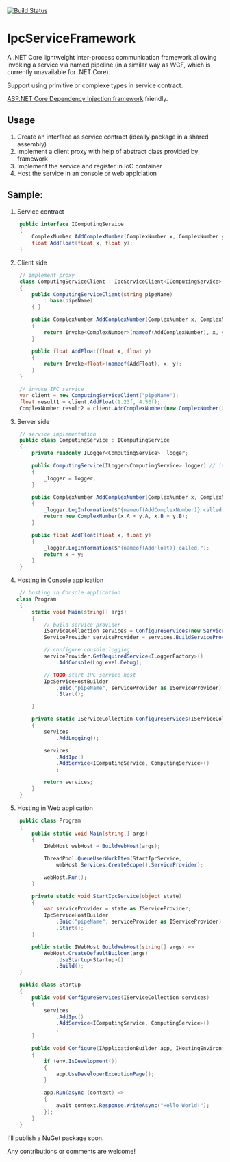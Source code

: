 [![Build Status](https://travis-ci.org/jacqueskang/IpcServiceFramework.svg?branch=develop)](https://travis-ci.org/jacqueskang/IpcServiceFramework)

# IpcServiceFramework

A .NET Core lightweight inter-process communication framework allowing invoking a service via named pipeline (in a similar way as WCF, which is currently unavailable for .NET Core).

Support using primitive or complexe types in service contract.

[ASP.NET Core Dependency Injection framework](https://docs.microsoft.com/en-us/aspnet/core/fundamentals/dependency-injection) friendly.

## Usage
 1. Create an interface as service contract (ideally package in a shared assembly)
 2. Implement a client proxy with help of abstract class provided by framework
 3. Implement the service and register in IoC container
 4. Host the service in an console or web applciation

## Sample:

1. Service contract
```csharp
    public interface IComputingService
    {
        ComplexNumber AddComplexNumber(ComplexNumber x, ComplexNumber y);
        float AddFloat(float x, float y);
    }
```

2. Client side

```csharp
	// implement proxy
    class ComputingServiceClient : IpcServiceClient<IComputingService>, IComputingService
    {
        public ComputingServiceClient(string pipeName)
            : base(pipeName)
        { }

        public ComplexNumber AddComplexNumber(ComplexNumber x, ComplexNumber y)
        {
            return Invoke<ComplexNumber>(nameof(AddComplexNumber), x, y);
        }

        public float AddFloat(float x, float y)
        {
            return Invoke<float>(nameof(AddFloat), x, y);
        }
    }
```

```csharp
	// invoke IPC service
    var client = new ComputingServiceClient("pipeName");
    float result1 = client.AddFloat(1.23f, 4.56f);
    ComplexNumber result2 = client.AddComplexNumber(new ComplexNumber(0.1f, 0.3f), new ComplexNumber(0.2f, 0.6f));
```

3. Server side

```csharp
	// service implementation
    public class ComputingService : IComputingService
    {
        private readonly ILogger<ComputingService> _logger;

        public ComputingService(ILogger<ComputingService> logger) // inject dependencies in constructor
        {
            _logger = logger;
        }

        public ComplexNumber AddComplexNumber(ComplexNumber x, ComplexNumber y)
        {
            _logger.LogInformation($"{nameof(AddComplexNumber)} called.");
            return new ComplexNumber(x.A + y.A, x.B + y.B);
        }

        public float AddFloat(float x, float y)
        {
            _logger.LogInformation($"{nameof(AddFloat)} called.");
            return x + y;
        }
    }
```

4. Hosting in Console application

```csharp
	// hosting in Console application
   class Program
    {
        static void Main(string[] args)
        {
            // build service provider
            IServiceCollection services = ConfigureServices(new ServiceCollection());
            ServiceProvider serviceProvider = services.BuildServiceProvider();

            // configure console logging
            serviceProvider.GetRequiredService<ILoggerFactory>()
                .AddConsole(LogLevel.Debug);

            // TODO start IPC service host
            IpcServiceHostBuilder
                .Buid("pipeName", serviceProvider as IServiceProvider)
                .Start();

        }

        private static IServiceCollection ConfigureServices(IServiceCollection services)
        {
            services
                .AddLogging();

            services
                .AddIpc()
                .AddService<IComputingService, ComputingService>()
                ;

            return services;
        }
    }
```

5. Hosting in Web application

```csharp
    public class Program
    {
        public static void Main(string[] args)
        {
            IWebHost webHost = BuildWebHost(args);

            ThreadPool.QueueUserWorkItem(StartIpcService,
                webHost.Services.CreateScope().ServiceProvider);

            webHost.Run();
        }

        private static void StartIpcService(object state)
        {
            var serviceProvider = state as IServiceProvider;
            IpcServiceHostBuilder
                .Buid("pipeName", serviceProvider as IServiceProvider)
                .Start();
        }

        public static IWebHost BuildWebHost(string[] args) =>
            WebHost.CreateDefaultBuilder(args)
                .UseStartup<Startup>()
                .Build();
    }
```


```csharp
    public class Startup
    {
        public void ConfigureServices(IServiceCollection services)
        {
            services
                .AddIpc()
                .AddService<IComputingService, ComputingService>()
                ;
        }

        public void Configure(IApplicationBuilder app, IHostingEnvironment env)
        {
            if (env.IsDevelopment())
            {
                app.UseDeveloperExceptionPage();
            }

            app.Run(async (context) =>
            {
                await context.Response.WriteAsync("Hello World!");
            });
        }
    }
```

I'll publish a NuGet package soon.

Any contributions or comments are welcome!

